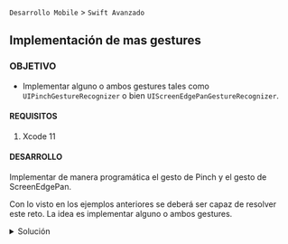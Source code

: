 
`Desarrollo Mobile` > `Swift Avanzado`

## Implementación de mas gestures

### OBJETIVO 

- Implementar alguno o ambos gestures tales como `UIPinchGestureRecognizer` o bien `UIScreenEdgePanGestureRecognizer`.

#### REQUISITOS 

1. Xcode 11 

#### DESARROLLO

Implementar de manera programática el gesto de Pinch y el gesto de ScreenEdgePan.

Con lo visto en los ejemplos anteriores se deberá ser capaz de resolver este reto.
La idea es implementar alguno o ambos gestures.

<details>
	<summary>Solución</summary>
	<p>Crearemos un proyecto con un View o ImageView al cuál le agregaremos uno o dos gestures. </p>
	<p> A dicho view le habilitamos el property para que pueda detectar interacciones touch.</p>

```
	imageView.isMultipleTouchEnabled = true
	imageView.isUserInteractionEnabled = true
```
<p> Creamos un property de tipo Gesture, el que deseemos implementar. puede ser PinchGesture o PanGesture.</p>

```
	let pinchGesture = UIPinchGestureRecognizer(target: self,
                                                      action: 	#selector(pinchGesture(sender:)))
```                                                
<p> Al Image agregamos el Gesture:</p>
	
```
imageView.addGestureRecognizer(pinchGesture)
```
</details> 